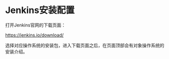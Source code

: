 # Jenkins安装配置

打开Jenkins官网的下载页面：

https://jenkins.io/download/

选择对应操作系统的安装包，进入下载页面之后，在页面顶部会有对象操作系统的安装介绍。